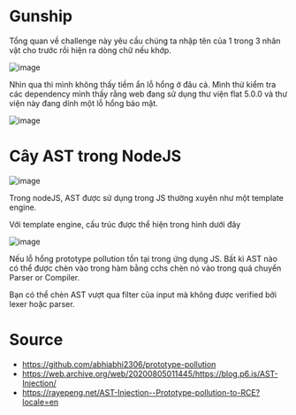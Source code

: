# Gunship

Tổng quan về challenge này yêu cầu chúng ta nhập tên của 1 trong 3 nhân vật cho trước rồi hiện ra dòng chữ nếu khớp.

![image](https://github.com/user-attachments/assets/865bcb21-14ea-4533-a84e-0a7e841fd473)


Nhìn qua thì mình không thấy tiềm ẩn lỗ hổng ở đâu cả. Mình thử kiểm tra các dependency mình thấy rằng web đang sử dụng thư viện flat 5.0.0 và thư viện này đang dính một lỗ hổng bảo mật.

![image](https://github.com/user-attachments/assets/eca67503-08f2-477a-b72e-acdf9af8933c)


# Cây AST trong NodeJS

![image](https://github.com/user-attachments/assets/e3d53691-b133-4b85-87f7-a7e73b39b03c)

Trong nodeJS, AST được sử dụng trong JS thường xuyên như một template engine. 

Với template engine, cấu trúc được thể hiện trong hình dưới đây

![image](https://github.com/user-attachments/assets/f3a44af9-66f5-4711-94db-748a0c381e80)

Nếu lỗ hổng prototype pollution tồn tại trong ứng dụng JS. Bất kì AST nào có thể được chèn vào trong hàm bằng cchs chèn nó vào trong quá chuyển Parser or Compiler.

Bạn có thể chèn AST vượt qua filter của input mà không được verified bởi lexer hoặc parser.


# Source
* https://github.com/abhiabhi2306/prototype-pollution
* https://web.archive.org/web/20200805011445/https://blog.p6.is/AST-Injection/
* https://rayepeng.net/AST-Injection--Prototype-pollution-to-RCE?locale=en
